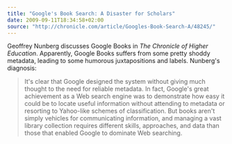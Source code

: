 ```yaml
---
title: "Google's Book Search: A Disaster for Scholars"
date: 2009-09-11T18:34:58+02:00
source: "http://chronicle.com/article/Googles-Book-Search-A/48245/"
---
```


Geoffrey Nunberg discusses Google Books in <cite>The Chronicle of Higher Education</cite>. Apparently, Google Books suffers from some pretty shoddy metadata, leading to some humorous juxtapositions and labels. Nunberg's diagnosis:

> It's clear that Google designed the system without giving much thought to the need for reliable metadata. In fact, Google's great achievement as a Web search engine was to demonstrate how easy it could be to locate useful information without attending to metadata or resorting to Yahoo-like schemes of classification. But books aren't simply vehicles for communicating information, and managing a vast library collection requires different skills, approaches, and data than those that enabled Google to dominate Web searching.
